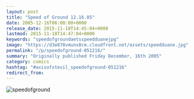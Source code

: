 ```yaml
---
layout: post
title: "Speed of Ground 12.16.05"
date: 2005-12-16T06:00:00+0000
release_date: 2015-11-18T14:45:04+0000
lastmod: 2015-11-18T14:47:04+0000
keywords: "speedofgroundaetsspeedduanejpg"
image: "https://d3e878vmunx8cm.cloudfront.net/assets/speedduane.jpg"
permalink: "/p/speedofground-051216/"
summary: "Originally published Friday December, 16th 2005"
category: comics
hashtag: "#axisofstevil_speedofground-051216"
redirect_from:
---
```


![speedofground](https://d3e878vmunx8cm.cloudfront.net/assets/speedduane.jpg)
